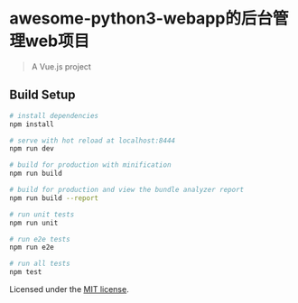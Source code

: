 # awesome-python3-webapp的后台管理web项目

> A Vue.js project

## Build Setup

``` bash
# install dependencies
npm install

# serve with hot reload at localhost:8444
npm run dev

# build for production with minification
npm run build

# build for production and view the bundle analyzer report
npm run build --report

# run unit tests
npm run unit

# run e2e tests
npm run e2e

# run all tests
npm test
```
Licensed under the [MIT license](https://github.com/mapeimapei/vueBlogMaster2.6.6/blob/master/LICENSE).

